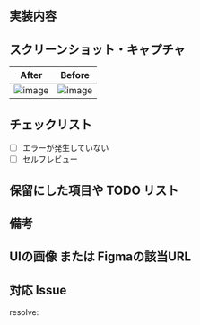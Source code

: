 ## 実装内容


## スクリーンショット・キャプチャ

| After | Before |
| :----: | :----: |
| ![image]() | ![image]() |

## チェックリスト

- [ ] エラーが発生していない
- [ ] セルフレビュー

## 保留にした項目や TODO リスト


## 備考


## UIの画像 または Figmaの該当URL


## 対応 Issue

resolve: 
